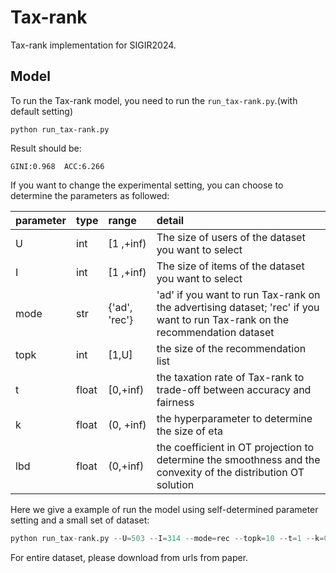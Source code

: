 # Tax-rank

Tax-rank implementation for SIGIR2024.



## Model

To run the Tax-rank model, you need to run the `run_tax-rank.py`.(with default setting)

```
python run_tax-rank.py
```

Result should be:
```
GINI:0.968  ACC:6.266
```

If you want to change the experimental setting, you can choose to determine the parameters as followed:

| parameter | type  | range         | detail                                                       |
| --------- | ----- | :------------ | :----------------------------------------------------------- |
| U         | int   | [1 ,+inf)     | The size of users of the dataset you want to select          |
| I         | int   | [1 ,+inf)     | The size of items of the dataset you want to select          |
| mode      | str   | {'ad', 'rec'} | 'ad' if you want to run Tax-rank on the advertising dataset;  'rec' if you want to run Tax-rank on the recommendation dataset |
| topk      | int   | [1,U]         | the size of the recommendation list                          |
| t | float | [0,+inf)      | the taxation rate of Tax-rank to trade-off between accuracy and fairness |
| k         | float | (0, +inf)     | the hyperparameter to determine the size of eta              |
| lbd       | float | (0,+inf)      | the coefficient in OT projection to determine the smoothness  and the convexity of the distribution OT solution |

Here we give a example of run the model using self-determined parameter setting and a small set of dataset:

```python
python run_tax-rank.py --U=503 --I=314 --mode=rec --topk=10 --t=1 --k=0.1 --lbd=1 
```


For entire dataset, please download from urls from paper.
